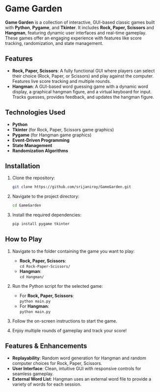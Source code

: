 # Game Garden

**Game Garden** is a collection of interactive, GUI-based classic games built with **Python**, **Pygame**, and **Tkinter**. It includes **Rock, Paper, Scissors** and **Hangman**, featuring dynamic user interfaces and real-time gameplay. These games offer an engaging experience with features like score tracking, randomization, and state management.

## Features
- **Rock, Paper, Scissors**: A fully functional GUI where players can select their choice (Rock, Paper, or Scissors) and play against the computer. Features live score tracking and multiple rounds.
- **Hangman**: A GUI-based word guessing game with a dynamic word display, a graphical hangman figure, and a virtual keyboard for input. Tracks guesses, provides feedback, and updates the hangman figure.

## Technologies Used
- **Python**  
- **Tkinter** (for Rock, Paper, Scissors game graphics)
- **Pygame** (for Hangman game graphics)
- **Event-Driven Programming**
- **State Management**  
- **Randomization Algorithms**

## Installation
1. Clone the repository:
   ```bash
   git clone https://github.com/srijaniroy/GameGarden.git
   ```
2. Navigate to the project directory:
   ```bash
   cd GameGarden
   ```
3. Install the required dependencies:
   ```bash
   pip install pygame tkinter
   ```

## How to Play
1. Navigate to the folder containing the game you want to play:
   - **Rock, Paper, Scissors**:  
     `cd Rock-Paper-Scissors/`
   - **Hangman**:  
     `cd Hangman/`
   
2. Run the Python script for the selected game:
   - For **Rock, Paper, Scissors**:  
     `python main.py`
   - For **Hangman**:  
     `python main.py`

3. Follow the on-screen instructions to start the game.
4. Enjoy multiple rounds of gameplay and track your score!


## Features & Enhancements
- **Replayability**: Random word generation for Hangman and random computer choices for Rock, Paper, Scissors.
- **User Interface**: Clean, intuitive GUI with responsive controls for seamless gameplay.
- **External Word List**: Hangman uses an external word file to provide a variety of words for each session.
